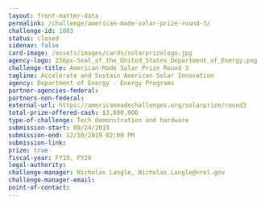 ```yaml
---
layout: front-matter-data
permalink: /challenge/american-made-solar-prize-round-3/
challenge-id: 1083
status: closed
sidenav: false
card-image: /assets/images/cards/solarprizelogo.jpg
agency-logo: 256px-Seal_of_the_United_States_Department_of_Energy.png
challenge-title: American-Made Solar Prize Round 3
tagline: Accelerate and Sustain American Solar Innovation
agency: Department of Energy - Energy Programs
partner-agencies-federal:
partners-non-federal:
external-url: https://americanmadechallenges.org/solarprize/round3
total-prize-offered-cash: $3,000,000
type-of-challenge: Tech demonstration and hardware
submission-start: 09/24/2019 
submission-end: 12/10/2019 02:00 PM 
submission-link:
prize: true
fiscal-year: FY19, FY20 
legal-authority:
challenge-manager: Nicholas Langle, Nicholas.Langle@nrel.gov
challenge-manager-email: 
point-of-contact: 
---
```




